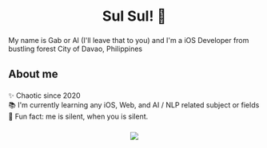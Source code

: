 <h1 align="center">Sul Sul! 👋</h1>

###

<p align="left">My name is Gab or Al (I'll leave that to you) and I'm a iOS Developer from bustling forest City of Davao, Philippines</p>

###

<h2 align="left">About me</h2>

###

<p align="left">✨ Chaotic since 2020<br>📚 I'm currently learning any iOS, Web, and  AI / NLP related subject or fields<br>🎲 Fun fact: me is silent, when you is silent.</p>

###
<div align="center">
  <img src="https://visitor-badge.laobi.icu/badge?page_id=aaalgieee.aaalgieee&"  />
</div>

###
